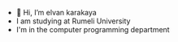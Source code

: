 - 👋 Hi, I’m elvan karakaya
- I am studying at Rumeli University
- I'm in the computer programming department

<!---
elvankrkyy/elvankrkyy is a ✨ special ✨ repository because its `README.md` (this file) appears on your GitHub profile.
You can click the Preview link to take a look at your changes.
--->
